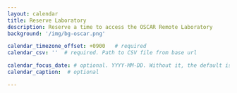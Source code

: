 ```yaml
---
layout: calendar
title: Reserve Laboratory
description: Reserve a time to access the OSCAR Remote Laboratory
background: '/img/bg-oscar.png'

calendar_timezone_offset: +0900   # required
calendar_csv: ''  # required. Path to CSV file from base url

calendar_focus_date: # optional. YYYY-MM-DD. Without it, the default is today
calendar_caption:  # optional

---
```

